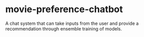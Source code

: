 # movie-preference-chatbot
A chat system that can take inputs from the user and provide a recommendation through ensemble training of models.

